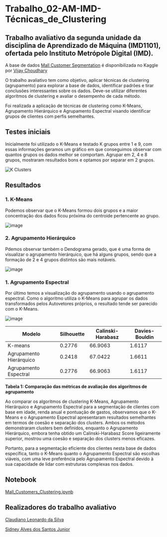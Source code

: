 # Trabalho_02-AM-IMD-Técnicas_de_Clustering
## Trabalho avaliativo da segunda unidade da disciplina de Aprendizado de Máquina (IMD1101), ofertada pelo Instituto Metrópole Digital (IMD).

A base de dados [Mall Customer Segmentation](https://www.kaggle.com/datasets/vjchoudhary7/customer-segmentation-tutorial-in-python) é disponibilizada no Kaggle por [Vijay Choudhary](https://www.kaggle.com/vjchoudhary7)

O trabalho avaliativo tem como objetivo, aplicar técnicas de clustering (agrupamento) para explorar a base de dados, identificar padrões e tirar conclusões interessantes sobre os dados. Deve-se utilizar diferentes algoritmos de clustering e avaliar o desempenho de cada método.

Foi realizada a aplicação de técnicas de clustering como K-Means, Agrupamento Hierárquico e Agrupamento Espectral visando identificar grupos de clientes com perfis semelhantes.

## Testes iniciais

Inicialmente foi utilizado o K-Means e testado K grupos entre 1 e 9, com essas informações geramos um gráfico em que conseguimos observar com quantos grupos os dados melhor
se comportam. Agrupar em 2, 4 e 8 grupos, mostraram resultados bons e optamos por separar em 2 grupos.

![K Clusters](https://github.com/user-attachments/assets/8083dfa4-8ffa-4816-ae35-f4a08d66b429)

## Resultados

### 1. K-Means

Podemos observar que o K-Means formou dois grupos e a maior concentração dos dados ficou próxima do centroide pertencente ao grupo.

![image](https://github.com/user-attachments/assets/31746582-0b39-405e-82e2-c0b1d3a9842f)

### 2. Agrupamento Hierárquico

Pdemos observar também o Dendograma gerado, que é uma forma de visualizar o agrupamento hierárquico, que há alguns grupos, sendo que a formação de 2 e 4 grupos distintos são mais notáveis.

![image](https://github.com/user-attachments/assets/b8d3780e-979f-4b89-8730-42df835ed91d)

### 1. Agrupamento Espectral

Por último temos a visualização do agrupamento usando o agrupamento espectral. Como o algoritmo utiliza o K-Means para agrupar os dados transformados pelos Autovetores próprios, o resultado tende ser parecido com o K-Means.

![image](https://github.com/user-attachments/assets/3bb3a90b-b4eb-4ed6-9375-cf43e61b568b)

| Modelo | Silhouette | Calinski-Harabasz | Davies-Bouldin |
|---|---|---|---|
| K-means | 0.2776 | 66.9063 | 1.6117 |
| Agrupamento Hierárquico | 0.2418 | 67.0422 | 1.6611 |
| Agrupamento Espectral | 0.2776 | 66.9063 | 1.6117 |

**Tabela 1: Comparação das métricas de avaliação dos algoritmos de agrupamento**

Ao comparar os algoritmos de clustering K-Means, Agrupamento Hierárquico e Agrupamento Espectral para a segmentação de clientes com base em idade, renda anual e pontuação de gastos, observamos que o K-Means e o Agrupamento Espectral apresentaram resultados semelhantes em termos de coesão e separação dos clusters. Ambos os métodos demonstraram clusters bem definidos, enquanto o Agrupamento Hierárquico, embora tenha obtido um Calinski-Harabasz Score ligeiramente superior, mostrou uma coesão e separação dos clusters menos eficazes.

Portanto, para a segmentação eficiente dos clientes nesta base de dados específica, tanto o K-Means quanto o Agrupamento Espectral são escolhas viáveis, com uma leve preferência pelo Agrupamento Espectral devido à sua capacidade de lidar com estruturas complexas nos dados.

## Notebook

[Mall_Customers_Clustering.ipynb](https://github.com/SidneyJunior01234/Trabalho_02-AM-IMD-T-cnicas_de_Clustering/blob/main/Mall_Customers_Clustering.ipynb)

## Realizadores do trabalho avaliativo

[Claudiano Leonardo da Silva](https://github.com/ClaudianoLeonardo)

[Sidney Alves dos Santos Junior](https://github.com/SidneyJunior01234)

